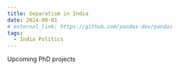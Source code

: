 ```yaml
---
title: Separatism in India 
date: 2024-09-01
# external_link: https://github.com/pandas-dev/pandas
tags:
  - India Politics 
---
```

 Upcoming PhD projects  

<!--more-->

